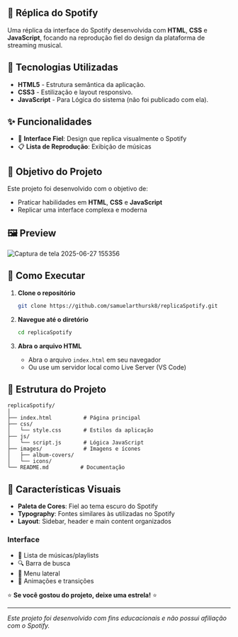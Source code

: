 ## 🎵 Réplica do Spotify

Uma réplica da interface do Spotify desenvolvida com **HTML**, **CSS** e **JavaScript**, focando na reprodução fiel do design da plataforma de streaming musical.

## 🚀 Tecnologias Utilizadas

- **HTML5** - Estrutura semântica da aplicação.
- **CSS3** - Estilização e layout responsivo.
- **JavaScript** - Para Lógica do sistema (não foi publicado com ela). 

## ✨ Funcionalidades

- 🎨 **Interface Fiel**: Design que replica visualmente o Spotify
- 📋 **Lista de Reprodução**: Exibição de músicas

## 🎯 Objetivo do Projeto

Este projeto foi desenvolvido com o objetivo de:

- Praticar habilidades em **HTML**, **CSS** e **JavaScript**
- Replicar uma interface complexa e moderna

## 🖼️ Preview
![Captura de tela 2025-06-27 155356](https://github.com/user-attachments/assets/ba265267-cb9b-42aa-8085-5f6c91a1d789)

## 🚀 Como Executar

1. **Clone o repositório**
   ```bash
   git clone https://github.com/samuelarthursk8/replicaSpotify.git
   ```

2. **Navegue até o diretório**
   ```bash
   cd replicaSpotify
   ```

3. **Abra o arquivo HTML**
   - Abra o arquivo `index.html` em seu navegador
   - Ou use um servidor local como Live Server (VS Code)

## 📁 Estrutura do Projeto

```
replicaSpotify/
│
├── index.html          # Página principal
├── css/
│   └── style.css       # Estilos da aplicação
├── js/
│   └── script.js       # Lógica JavaScript
├── images/             # Imagens e ícones
│   ├── album-covers/
│   └── icons/
└── README.md          # Documentação
```

## 🎨 Características Visuais

- **Paleta de Cores**: Fiel ao tema escuro do Spotify
- **Typography**: Fontes similares às utilizadas no Spotify
- **Layout**: Sidebar, header e main content organizados

### Interface
- 🎵 Lista de músicas/playlists
- 🔍 Barra de busca
- 📱 Menu lateral
- 🎨 Animações e transições

⭐ **Se você gostou do projeto, deixe uma estrela!** ⭐

---

*Este projeto foi desenvolvido com fins educacionais e não possui afiliação com o Spotify.*
